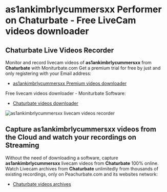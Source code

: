 # as1ankimbrlycummersxx Performer on Chaturbate - Free LiveCam videos downloader

## Chaturbate Live Videos Recorder

Monitor and record livecam videos of **as1ankimbrlycummersxx** from **Chaturbate** with Moniturbate.com
Get a premium trial for free by just and only registering with your Email address:
* [as1ankimbrlycummersxx Premium videos downloader](https://moniturbate.com/request-demo-licence-key.html)

Free livecam videos downloader - Moniturbate Software:
* [Chaturbate videos downloader](https://moniturbate.com/moniturbate-download-software.html)

![as1ankimbrlycummersxx livecam videos recorder](https://peachurnet.com/templates/moniturbate-software.png)


## Capture as1ankimbrlycummersxx videos from the Cloud and watch your recordings on Streaming

Without the need of downloading a software, capture **as1ankimbrlycummersxx** livecam videos from **Chaturbate** 100% online.
Watch Livecam archives from **Chaturbate** unlimitedly from thousands of existing recordings, only on Peachurbate.com and its websites network:
* [Chaturbate videos archives](https://peachurnet.com/)